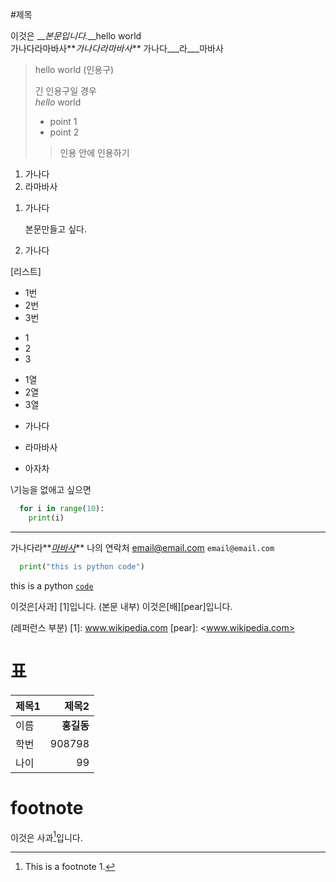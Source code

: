 #제목

이것은 __*본문입니다.*__hello world<br>
가나다라마바사**_가나다라마바사**_
가나다___라___마바사

> hello world (인용구)
>
> 긴 인용구일 경우 <br>
> *hello* world
> - point 1
> - point 2
>> 인용 안에 인용하기


1. 가나다
2. 라마바사

1) 가나다

    본문만들고 싶다.

1) 가나다


[리스트]
* 1번
* 2번
* 3번

+ 1
+ 2
+ 3

- 1열
- 2열
- 3열

+ 가나다
* 라마바사
- 아자차

\기능을 없애고 싶으면

```python
  for i in range(10):
    print(i)
```
---


가나다라**_[마바사](www.naver.com "naver")_**
나의 연락처 <email@email.com>
`email@email.com`


```python
  print("this is python code")
```
this is a python [`code`](www.github.com "github")

이것은[사과] [1]입니다. (본문 내부)
이것은[배][pear]입니다.

(레퍼런스 부분)
[1]: www.wikipedia.com
[pear]: <www.wikipedia.com>



# 표
|제목1|제목2|
|:---|---:|
|이름|**홍길동**|
|학번|908798|
|나이|99|

# footnote

이것은 사과[^1]입니다.

[^1]: This is a footnote 1.